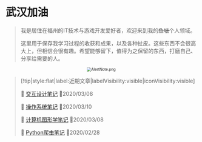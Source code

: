 # 武汉加油
> 我是居住在福州的IT技术与游戏开发爱好者，欢迎来到我的~~鱼塘~~个人领域。
>
> 这里用于保存我学习过程的收获和成果，以及各种扯皮。这些东西不会很高大上，但相信会很有趣。希望能够留下，值得为之保留的东西，打磨自己、分享给需要的人。

<div style="text-align:center;">
	<img src="https://i.loli.net/2020/03/04/E3gIc9xiNuVjJvU.png" alt="AlertNote.png" style="zoom:70%;" />
</div>


> [!tip|style:flat|label:近期文章|labelVisibility:visible|iconVisibility:visible]
>
> 📃 [交互设计笔记](/zh-cn/interactionDesign/0.README.md) 📅2020/03/08
>
> 📃 [操作系统笔记](/zh-cn/operatingSystem/1.作业调度.md) 📅2020/03/10
>
> 📃 [计算机图形学笔记](/zh-cn/graphics/1.README.md) 📅2020/03/08
>
> 📃 [Python爬虫笔记](/zh-cn/pythonBot/1.README.md) 📅2020/02/28
> 

